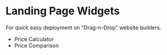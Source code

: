 # Landing Page Widgets
For quick easy deployment on "Drag-n-Drop" website builders.

- Price Calculator
- Price Comparison
